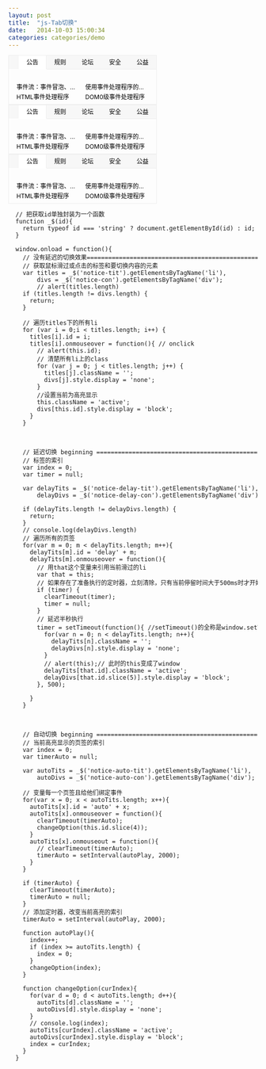 ```yaml
---
layout: post
title:  "js-Tab切换"
date:   2014-10-03 15:00:34
categories: categories/demo
---
```


<style type="text/css">
  *{
    margin: 0;
    padding: 0;
    list-style: none;
    font-size: 12px;
  }
  .clear{
    *zoom: 1;
  }
  .clear:before,
  .clear:after{
    display: table;
    line-height: 0;
    content: '';
  }
  .clear:after{
    clear: both;
  }
  /* notice box */
  .notice,
  .notice-delay,
  .notice-auto{
    width: 298px;
    height: 98px;
    border: 1px solid #eee;
    /*margin: 10px;*/
    overflow: hidden;
    display: inline-block;
  }
   /* tabs-nav */
  .notice-tit,
  .notice-delay-tit,
  .notice-auto-tit{
    height: 27px;
    position: relative;
    background-color: #f7f7f7;
  }
  .notice-tit ul,
  .notice-delay-tit ul,
  .notice-auto-tit ul{
    /*clear: both;*/
    margin: 0;
  }
  .notice-tit li,
  .notice-delay-tit li,
  .notice-auto-tit li{
    float: left;
    line-height: 27px;
    width: 20%;
    text-align: center;
    overflow: hidden;
    border-bottom: 1px solid #eee;
  }
  .notice-tit li.active,
  .notice-delay-tit li.active,
  .notice-auto-tit li.active{
    background-color: #fff;
    border-bottom-color: #fff;
  }
  .notice-tit li.active a,
  .notice-delay-tit li.active a,
  .notice-auto-tit li.active a{
    display: block;
    border-left: 1px solid #eee;
    border-right: 1px solid #eee;
  }
  .notice-tit li.active:first-child a,
  .notice-delay-tit li.active:first-child a,
  .notice-auto-tit li.active:first-child a{
    border-left: 0;
  }
  .notice-tit li.active:last-child a,
  .notice-delay-tit li.active:last-child a,
  .notice-auto-tit li.active:last-child a{
    border-right: 0;
  }
  .notice-tit li a,
  .notice-delay-tit li a,
  .notice-auto-tit li a{
    display: block;
  }
  .notice li a,
  .notice-delay li a,
  .notice-auto li a{
    color: #000;
  }
  .notice li a:link,
  .notice li a:visited,
  .notice-delay li a:link,
  .notice-delay li a:visited,
  .notice-auto li a:link,
  .notice-auto li a:visited{
    text-decoration: none;
  }
  .notice-tit li a:hover,
  .notice-delay-tit li a:hover,
  .notice-auto-tit li a:hover{
    color: red;
  }

  /* tabs contents */
  .notice-con .mod,
  .notice-delay-con .mod,
  .notice-auto-con .mod{
    display: none;
  }
  .notice-con .mod.active,
  .notice-delay-con .mod.active,
  .notice-auto-con .mod.active{
    display: block;
  }
  .notice-con .mod ul,
  .notice-delay-con .mod ul,
  .notice-auto-con .mod ul{
    margin-left: 0;
    margin-bottom: 0;
    padding: 15px 10px;
    *zoom: 1;/* 清除浮动 */
  }
  .notice-con .mod li,
  .notice-delay-con .mod li,
  .notice-auto-con .mod li{
    float: left;
    width: 46%;
    height: 20px;
    padding-left: 2%;
    padding-right: 2%;
    overflow: hidden;
    white-space: nowrap;
    text-overflow: ellipsis;
  }
  /* 清除浮动 = .clear */
  .notice-con .mod ul:before,
  .notice-con .mod ul:after,
  .notice-delay-con .mod ul:before,
  .notice-delay-con .mod ul:after,
  .notice-auto-con .mod ul:before,
  .notice-auto-con .mod ul:after{
    display: table;
    line-height: 0;
    content: '';
  }
  .notice-con .mod ul:after,
  .notice-delay-con .mod ul:after,
  .notice-auto-con .mod ul:after{
    clear: both;
  }
  /**/
</style>
<div class="notice" id="notice">
  <div id="notice-tit" class="notice-tit">
    <ul class="clear">
      <li class="active"><a href="#">公告</a></li>
      <li><a href="#">规则</a></li>
      <li><a href="#">论坛</a></li>
      <li><a href="#">安全</a></li>
      <li><a href="#">公益</a></li>
    </ul>
  </div>
  <div id="notice-con" class="notice-con">
    <div class="mod active">
      <ul class="clear">
        <li><a href="#">事件流：事件冒泡、事件捕获</a></li>
        <li><a href="#">使用事件处理程序的方法</a></li>
        <li><a href="#">HTML事件处理程序</a></li>
        <li><a href="#">DOM0级事件处理程序</a></li>
      </ul>
    </div>
    <div class="mod">
      <ul>
        <li>
          <span><a href="#">[通知]</a></span>
          <a href="#">事件流：事件冒泡、事件捕获</a>
        </li>
        <li>
          <span><a href="#">[通知]</a></span>
          <a href="#">使用事件处理程序的方法</a>
        </li>
        <li>
          <span><a href="#">[通知]</a></span>
          <a href="#">HTML事件处理程序</a>
        </li>
        <li>
          <span><a href="#">[通知]</a></span>
          <a href="#">DOM0级事件处理程序</a>
        </li>
      </ul>
    </div>
    <div class="mod">
      <ul>
        <li>
          <span><a href="#">[聚焦]</a></span>
          <a href="#">事件流：事件冒泡、事件捕获</a>
        </li>
        <li>
          <span><a href="#">[聚焦]</a></span>
          <a href="#">使用事件处理程序的方法</a>
        </li>
        <li>
          <span><a href="#">[聚焦]</a></span>
          <a href="#">HTML事件处理程序</a>
        </li>
        <li>
          <span><a href="#">[聚焦]</a></span>
          <a href="#">DOM0级事件处理程序</a>
        </li>
      </ul>
    </div>
    <div class="mod">
      <ul>
        <li>
          <span><a href="#">[安全]</a></span>
          <a href="#">事件流：事件冒泡、事件捕获</a>
        </li>
        <li>
          <span><a href="#">[安全]</a></span>
          <a href="#">使用事件处理程序的方法</a>
        </li>
        <li>
          <span><a href="#">[安全]</a></span>
          <a href="#">HTML事件处理程序</a>
        </li>
        <li>
          <span><a href="#">[安全]</a></span>
          <a href="#">DOM0级事件处理程序</a>
        </li>
      </ul>
    </div>
    <div class="mod">
      <ul>
        <li><a href="#">事件流：事件冒泡、事件捕获</a></li>
        <li><a href="#">使用事件处理程序的方法</a></li>
        <li><a href="#">HTML事件处理程序</a></li>
        <li><a href="#">DOM0级事件处理程序</a></li>
      </ul>
    </div>
  </div>
</div>


<!-- 延迟切换 -->
<div class="notice-delay" id="notice-delay">
  <div id="notice-delay-tit" class="notice-delay-tit">
    <ul class="clear">
      <li class="active"><a href="#">公告</a></li>
      <li><a href="#">规则</a></li>
      <li><a href="#">论坛</a></li>
      <li><a href="#">安全</a></li>
      <li><a href="#">公益</a></li>
    </ul>
  </div>
  <div id="notice-delay-con" class="notice-delay-con">
    <div class="mod active">
      <ul class="clear">
        <li><a href="#">事件流：事件冒泡、事件捕获</a></li>
        <li><a href="#">使用事件处理程序的方法</a></li>
        <li><a href="#">HTML事件处理程序</a></li>
        <li><a href="#">DOM0级事件处理程序</a></li>
      </ul>
    </div>
    <div class="mod">
      <ul>
        <li>
          <span><a href="#">[通知]</a></span>
          <a href="#">事件流：事件冒泡、事件捕获</a>
        </li>
        <li>
          <span><a href="#">[通知]</a></span>
          <a href="#">使用事件处理程序的方法</a>
        </li>
        <li>
          <span><a href="#">[通知]</a></span>
          <a href="#">HTML事件处理程序</a>
        </li>
        <li>
          <span><a href="#">[通知]</a></span>
          <a href="#">DOM0级事件处理程序</a>
        </li>
      </ul>
    </div>
    <div class="mod">
      <ul>
        <li>
          <span><a href="#">[聚焦]</a></span>
          <a href="#">事件流：事件冒泡、事件捕获</a>
        </li>
        <li>
          <span><a href="#">[聚焦]</a></span>
          <a href="#">使用事件处理程序的方法</a>
        </li>
        <li>
          <span><a href="#">[聚焦]</a></span>
          <a href="#">HTML事件处理程序</a>
        </li>
        <li>
          <span><a href="#">[聚焦]</a></span>
          <a href="#">DOM0级事件处理程序</a>
        </li>
      </ul>
    </div>
    <div class="mod">
      <ul>
        <li>
          <span><a href="#">[安全]</a></span>
          <a href="#">事件流：事件冒泡、事件捕获</a>
        </li>
        <li>
          <span><a href="#">[安全]</a></span>
          <a href="#">使用事件处理程序的方法</a>
        </li>
        <li>
          <span><a href="#">[安全]</a></span>
          <a href="#">HTML事件处理程序</a>
        </li>
        <li>
          <span><a href="#">[安全]</a></span>
          <a href="#">DOM0级事件处理程序</a>
        </li>
      </ul>
    </div>
    <div class="mod">
      <ul>
        <li><a href="#">事件流：事件冒泡、事件捕获</a></li>
        <li><a href="#">使用事件处理程序的方法</a></li>
        <li><a href="#">HTML事件处理程序</a></li>
        <li><a href="#">DOM0级事件处理程序</a></li>
      </ul>
    </div>
  </div>
</div>

<!-- 自动切换 -->
<div class="notice-auto" id="notice-auto">
  <div id="notice-auto-tit" class="notice-auto-tit">
    <ul class="clear">
      <li class="active"><a href="#">公告</a></li>
      <li><a href="#">规则</a></li>
      <li><a href="#">论坛</a></li>
      <li><a href="#">安全</a></li>
      <li><a href="#">公益</a></li>
    </ul>
  </div>
  <div id="notice-auto-con" class="notice-auto-con">
    <div class="mod active">
      <ul class="clear">
        <li><a href="#">事件流：事件冒泡、事件捕获</a></li>
        <li><a href="#">使用事件处理程序的方法</a></li>
        <li><a href="#">HTML事件处理程序</a></li>
        <li><a href="#">DOM0级事件处理程序</a></li>
      </ul>
    </div>
    <div class="mod">
      <ul>
        <li>
          <span><a href="#">[通知]</a></span>
          <a href="#">事件流：事件冒泡、事件捕获</a>
        </li>
        <li>
          <span><a href="#">[通知]</a></span>
          <a href="#">使用事件处理程序的方法</a>
        </li>
        <li>
          <span><a href="#">[通知]</a></span>
          <a href="#">HTML事件处理程序</a>
        </li>
        <li>
          <span><a href="#">[通知]</a></span>
          <a href="#">DOM0级事件处理程序</a>
        </li>
      </ul>
    </div>
    <div class="mod">
      <ul>
        <li>
          <span><a href="#">[聚焦]</a></span>
          <a href="#">事件流：事件冒泡、事件捕获</a>
        </li>
        <li>
          <span><a href="#">[聚焦]</a></span>
          <a href="#">使用事件处理程序的方法</a>
        </li>
        <li>
          <span><a href="#">[聚焦]</a></span>
          <a href="#">HTML事件处理程序</a>
        </li>
        <li>
          <span><a href="#">[聚焦]</a></span>
          <a href="#">DOM0级事件处理程序</a>
        </li>
      </ul>
    </div>
    <div class="mod">
      <ul>
        <li>
          <span><a href="#">[安全]</a></span>
          <a href="#">事件流：事件冒泡、事件捕获</a>
        </li>
        <li>
          <span><a href="#">[安全]</a></span>
          <a href="#">使用事件处理程序的方法</a>
        </li>
        <li>
          <span><a href="#">[安全]</a></span>
          <a href="#">HTML事件处理程序</a>
        </li>
        <li>
          <span><a href="#">[安全]</a></span>
          <a href="#">DOM0级事件处理程序</a>
        </li>
      </ul>
    </div>
    <div class="mod">
      <ul>
        <li><a href="#">事件流：事件冒泡、事件捕获</a></li>
        <li><a href="#">使用事件处理程序的方法</a></li>
        <li><a href="#">HTML事件处理程序</a></li>
        <li><a href="#">DOM0级事件处理程序</a></li>
      </ul>
    </div>
  </div>
</div>

<pre>
  // 把获取id单独封装为一个函数
  function _$(id){
    return typeof id === 'string' ? document.getElementById(id) : id;
  }

  window.onload = function(){
    // 没有延迟的切换效果========================================================
    // 获取鼠标滑过或点击的标签和要切换内容的元素
    var titles = _$('notice-tit').getElementsByTagName('li'),
        divs = _$('notice-con').getElementsByTagName('div');
        // alert(titles.length)
    if (titles.length != divs.length) {
      return;
    }

    // 遍历titles下的所有li
    for (var i = 0;i < titles.length; i++) {
      titles[i].id = i;
      titles[i].onmouseover = function(){ // onclick
        // alert(this.id);
        // 清楚所有li上的class
        for (var j = 0; j < titles.length; j++) {
          titles[j].className = '';
          divs[j].style.display = 'none';
        }
        //设置当前为高亮显示
        this.className = 'active';
        divs[this.id].style.display = 'block';
      }
    }



    // 延迟切换 beginning ====================================================
    // 标签的索引
    var index = 0;
    var timer = null;

    var delayTits = _$('notice-delay-tit').getElementsByTagName('li'),
        delayDivs = _$('notice-delay-con').getElementsByTagName('div');

    if (delayTits.length != delayDivs.length) {
      return;
    }
    // console.log(delayDivs.length)
    // 遍历所有的页签
    for(var m = 0; m < delayTits.length; m++){
      delayTits[m].id = 'delay' + m;
      delayTits[m].onmouseover = function(){
        // 用that这个变量来引用当前滑过的li
        var that = this;
        // 如果存在了准备执行的定时器，立刻清除，只有当前停留时间大于500ms时才开始执行
        if (timer) {
          clearTimeout(timer);
          timer = null;
        }
        // 延迟半秒执行
        timer = setTimeout(function(){ //setTimeout()的全称是window.setTimeout(),setTimeout()是window的方法。window的所有方法和属性都可以省略window,所以此时的this是window
          for(var n = 0; n < delayTits.length; n++){
            delayTits[n].className = '';
            delayDivs[n].style.display = 'none';
          }
          // alert(this);// 此时的this变成了window
          delayTits[that.id].className = 'active';
          delayDivs[that.id.slice(5)].style.display = 'block';
        }, 500);

      }
    }



    // 自动切换 beginning ====================================================
    // 当前高亮显示的页签的索引
    var index = 0;
    var timerAuto = null;

    var autoTits = _$('notice-auto-tit').getElementsByTagName('li'),
        autoDivs = _$('notice-auto-con').getElementsByTagName('div');

    // 变量每一个页签且给他们绑定事件
    for(var x = 0; x < autoTits.length; x++){
      autoTits[x].id = 'auto' + x;
      autoTits[x].onmouseover = function(){
        clearTimeout(timerAuto);
        changeOption(this.id.slice(4));
      }
      autoTits[x].onmouseout = function(){
        // clearTimeout(timerAuto);
        timerAuto = setInterval(autoPlay, 2000);
      }
    }

    if (timerAuto) {
      clearTimeout(timerAuto);
      timerAuto = null;
    }
    // 添加定时器，改变当前高亮的索引
    timerAuto = setInterval(autoPlay, 2000);

    function autoPlay(){
      index++;
      if (index >= autoTits.length) {
        index = 0;
      }
      changeOption(index);
    }

    function changeOption(curIndex){
      for(var d = 0; d < autoTits.length; d++){
        autoTits[d].className = '';
        autoDivs[d].style.display = 'none';
      }
      // console.log(index);
      autoTits[curIndex].className = 'active';
      autoDivs[curIndex].style.display = 'block';
      index = curIndex;
    }
  }
</pre>


<script type="text/javascript">
  // 把获取id单独封装为一个函数
  function _$(id){
    return typeof id === 'string' ? document.getElementById(id) : id;
  }

  window.onload = function(){
    // 没有延迟的切换效果========================================================
    // 获取鼠标滑过或点击的标签和要切换内容的元素
    var titles = _$('notice-tit').getElementsByTagName('li'),
        divs = _$('notice-con').getElementsByTagName('div');
        // alert(titles.length)
    if (titles.length != divs.length) {
      return;
    }

    // 遍历titles下的所有li
    for (var i = 0;i < titles.length; i++) {
      titles[i].id = i;
      titles[i].onmouseover = function(){ // onclick
        // alert(this.id);
        // 清楚所有li上的class
        for (var j = 0; j < titles.length; j++) {
          titles[j].className = '';
          divs[j].style.display = 'none';
        }
        //设置当前为高亮显示
        this.className = 'active';
        divs[this.id].style.display = 'block';
      }
    }



    // 延迟切换 beginning ====================================================
    // 标签的索引
    var index = 0;
    var timer = null;

    var delayTits = _$('notice-delay-tit').getElementsByTagName('li'),
        delayDivs = _$('notice-delay-con').getElementsByTagName('div');

    if (delayTits.length != delayDivs.length) {
      return;
    }
    // console.log(delayDivs.length)
    // 遍历所有的页签
    for(var m = 0; m < delayTits.length; m++){
      delayTits[m].id = 'delay' + m;
      delayTits[m].onmouseover = function(){
        // 用that这个变量来引用当前滑过的li
        var that = this;
        // 如果存在了准备执行的定时器，立刻清除，只有当前停留时间大于500ms时才开始执行
        if (timer) {
          clearTimeout(timer);
          timer = null;
        }
        // 延迟半秒执行
        timer = setTimeout(function(){ //setTimeout()的全称是window.setTimeout(),setTimeout()是window的方法。window的所有方法和属性都可以省略window,所以此时的this是window
          for(var n = 0; n < delayTits.length; n++){
            delayTits[n].className = '';
            delayDivs[n].style.display = 'none';
          }
          // alert(this);// 此时的this变成了window
          delayTits[that.id].className = 'active';
          delayDivs[that.id.slice(5)].style.display = 'block';
        }, 500);

      }
    }



    // 自动切换 beginning ====================================================
    // 当前高亮显示的页签的索引
    var index = 0;
    var timerAuto = null;

    var autoTits = _$('notice-auto-tit').getElementsByTagName('li'),
        autoDivs = _$('notice-auto-con').getElementsByTagName('div');

    // 变量每一个页签且给他们绑定事件
    for(var x = 0; x < autoTits.length; x++){
      autoTits[x].id = 'auto' + x;
      autoTits[x].onmouseover = function(){
        clearTimeout(timerAuto);
        changeOption(this.id.slice(4));
      }
      autoTits[x].onmouseout = function(){
        // clearTimeout(timerAuto);
        timerAuto = setInterval(autoPlay, 2000);
      }
    }

    if (timerAuto) {
      clearTimeout(timerAuto);
      timerAuto = null;
    }
    // 添加定时器，改变当前高亮的索引
    timerAuto = setInterval(autoPlay, 2000);

    function autoPlay(){
      index++;
      if (index >= autoTits.length) {
        index = 0;
      }
      changeOption(index);
    }

    function changeOption(curIndex){
      for(var d = 0; d < autoTits.length; d++){
        autoTits[d].className = '';
        autoDivs[d].style.display = 'none';
      }
      // console.log(index);
      autoTits[curIndex].className = 'active';
      autoDivs[curIndex].style.display = 'block';
      index = curIndex;
    }
  }
</script>